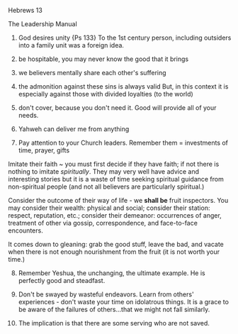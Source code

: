 Hebrews 13

The Leadership Manual


1) God desires unity {Ps 133}
To the 1st century person, including outsiders into a family unit was a foreign idea.

2) be hospitable, you may never know the good that it brings

3) we believers mentally share each other's suffering

4) the admonition against these sins is always valid
But, in this context it is especially against those with divided loyalties (to the world)

5) don't cover, because you don't need it.
Good will provide all of your needs.

6) Yahweh can deliver me from anything

7) Pay attention to your Church leaders.
Remember them = investments of time, prayer, gifts

Imitate their faith ~ you must first decide if they have faith; if not there is nothing to imitate _spiritually_.  They may very well have advice and interesting stories but it is a waste of time seeking spiritual guidance from non-spiritual people (and not all believers are particularly spiritual.)

Consider the outcome of their way of life - we **shall be** fruit inspectors.  You may consider their wealth: physical and social; consider their station: respect, reputation, etc.; consider their demeanor: occurrences of anger, treatment of other via gossip, correspondence, and face-to-face encounters.

It comes down to gleaning: grab the good stuff, leave the bad, and vacate when there is not enough nourishment from the fruit (it is not worth your time.)

8) Remember Yeshua, the unchanging, the ultimate example.
He is perfectly good and steadfast.

9. Don't be swayed by wasteful endeavors.
Learn from others' experiences - don't waste your time on idolatrous things.
It is a grace to be aware of the failures of others...that we might not fall similarly.

10. The implication is that there are some serving who are not saved.
